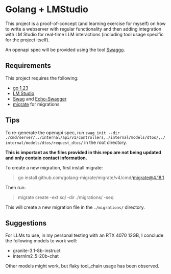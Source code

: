 # Golang + LMStudio 

This project is a proof-of-concept (and learning exercise for myself) on how to write a webserver with regular functionality and then adding integration with LM Studio for real-time LLM interactions (including tool usage specific for the project itself).

An openapi spec will be provided using the tool [Swaggo](https://github.com/swaggo/swag).

## Requirements

This project requires the following:

- [go 1.23](https://go.dev/doc/install)
- [LM Studio](https://lmstudio.ai/docs/api/server)
- [Swag](https://github.com/swaggo/swag) and [Echo-Swagger](https://github.com/swaggo/echo-swagger)
- [migrate](https://github.com/golang-migrate/migrate) for migrations

## Tips

To re-generate the openapi spec, run `swag init --dir ./cmd/server/,./internal/api/v1/controllers,./internal/models/dtos/,./internal/models/dtos/request_dtos/` in the root directory. 

**This is important as the files provided in this repo are not being updated and only contain contact information.**

To create a new migration, first install migrate:

> go install github.com/golang-migrate/migrate/v4/cmd/migrate@4.18.1

Then run:

> migrate create -ext sql -dir ./migrations/ -seq <name>

This will create a new migration file in the `./migrations/` directory.

## Suggestions

For LLMs to use, in my personal testing with an RTX 4070 12GB, I conclude the following models to work well: 

- granite-3.1-8b-instruct
- internlm2_5-20b-chat

Other models might work, but flaky tool_chain usage has been observed.